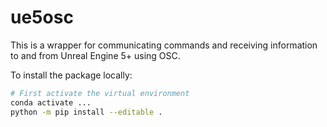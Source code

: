 # ue5osc

This is a wrapper for communicating commands and receiving information to and from Unreal Engine 5+ using OSC.

To install the package locally:

```bash
# First activate the virtual environment
conda activate ...
python -m pip install --editable .
```
